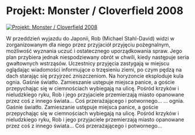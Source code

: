 Projekt: Monster / Cloverfield 2008 
=============
[![Projekt: Monster / Cloverfield 2008 ](http://vidos.pl/images/player.gif)](http://vidos.pl/projekt-monster-cloverfield-2008)

 W przeddzień wyjazdu do Japonii, Rob (Michael Stahl-David) widzi w zorganizowanym dla niego przez przyjaciół przyjęciu pożegnalnym, możliwość wyznania uczuć i ostatecznego uporządkowania spraw. Jego plan przybiera jednak niespodziewany obrót w chwili, kiedy następuje seria gwałtownych wstrząsów. Uczestnicy przyjęcia zastygają w miejscu oglądając wiadomości informujące o trzęsieniu ziemi, po czym pędzą na dach starając się przyjrzeć zniszczeniom. Na horyzoncie eksploduje kula ognia. Gaśnie światło. Zamieszanie ustępuje miejsca panice, a goście przepychając się w ciemnościach wybiegają na ulicę. Pośród krzyków i nieludzkiego ryku, Rob i jego przyjaciele przemierzają miasto opanowane przez coś z innego świata... Coś przerażającego i potwornego…  ... ognia. Gaśnie światło. Zamieszanie ustępuje miejsca panice, a goście przepychając się w ciemnościach wybiegają na ulicę. Pośród krzyków i nieludzkiego ryku, Rob i jego przyjaciele przemierzają miasto opanowane przez coś z innego świata... Coś przerażającego i potwornego…
